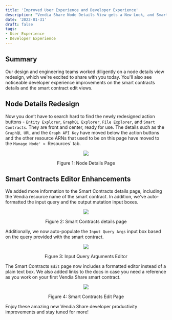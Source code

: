 ```yaml
---
title: 'Improved User Experience and Developer Experience'
description: "Vendia Share Node Details View gets a New Look, and Smart Contracts Editor improves developer productivity"
date: '2022-01-31'
draft: false
tags:
- User Experience
- Developer Experience
---
```




## Summary

Our design and engineering teams worked diligently on a node details view redesign, which we're excited to share with you today. You'll also see noticeable developer experience improvements on the smart contracts details and the smart contract edit views. 


## Node Details Redesign

Now you don’t have to search hard to find the newly redesigned action buttons - `Entity Explorer`, `GraphQL Explorer`, `File Explorer`, and `Smart Contracts`. They are front and center, ready for use. The details such as the `GraphQL URL` and the `Graph API Key`  have moved below the action buttons and the other resource ARNs that used to be on this page have moved to the `Manage Node' > `Resources` tab.

<p align="center">
  <img src="https://user-images.githubusercontent.com/96793170/152025230-68abb6a8-2dd3-47fe-b7b3-c89c27177e1e.png" />
</p>
<p align="center">Figure 1: Node Details Page</p>


## Smart Contracts Editor Enhancements

We added more information to the Smart Contracts details page, including the Vendia resource name of the smart contract. In addition, we've auto-formatted the input query and the output mutation input boxes.



<p align="center">
  <img src="https://user-images.githubusercontent.com/96793170/152026225-fab1ad94-f305-4277-803e-844106a7af03.png" />
</p>
<p align="center">Figure 2: Smart Contracts details page</p>

Additionally, we now auto-populate the `Input Query Args` input box based on the query provided with the smart contract.



<p align="center">
  <img src="https://user-images.githubusercontent.com/96793170/152026362-eef7a4e2-a85a-4610-9b94-a8a068f41cc1.png" />
</p>
<p align="center">Figure 3: Input Query Arguments Editor</p>


The Smart Contracts `Edit` page now includes a formatted editor instead of a plain text box. We also added links to the docs in case you need a reference as you work on your first Vendia Share smart contract.


<p align="center">
  <img src="https://user-images.githubusercontent.com/96793170/152026673-bfc9c84d-0cd1-4d92-814d-2a700242e76e.png"/>
</p>
<p align="center">Figure 4: Smart Contracts Edit Page</p>


Enjoy these amazing new Vendia Share developer productivity improvements and stay tuned for more!

